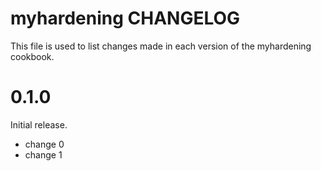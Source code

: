 # myhardening CHANGELOG

This file is used to list changes made in each version of the myhardening cookbook.

# 0.1.0

Initial release.

- change 0
- change 1

